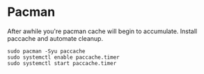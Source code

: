 # Pacman

After awhile you're pacman cache will begin to accumulate. Install paccache and
automate cleanup.

```
sudo pacman -Syu paccache
sudo systemctl enable paccache.timer
sudo systemctl start paccache.timer
```
